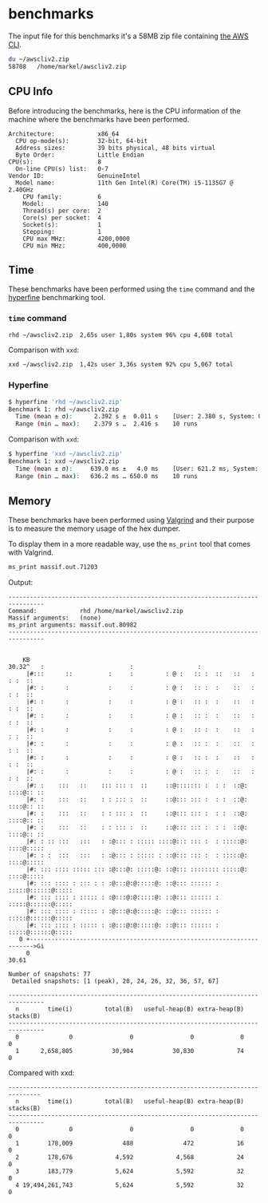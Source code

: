 # benchmarks
The input file for this benchmarks it's a 58MB zip file containing [the AWS CLI](https://docs.aws.amazon.com/cli/latest/userguide/getting-started-install.html).
```bash
du ~/awscliv2.zip
58708	/home/markel/awscliv2.zip
```

## CPU Info
Before introducing the benchmarks, here is the CPU information of the machine where the benchmarks have been performed.
```
Architecture:            x86_64
  CPU op-mode(s):        32-bit, 64-bit
  Address sizes:         39 bits physical, 48 bits virtual
  Byte Order:            Little Endian
CPU(s):                  8
  On-line CPU(s) list:   0-7
Vendor ID:               GenuineIntel
  Model name:            11th Gen Intel(R) Core(TM) i5-1135G7 @ 2.40GHz
    CPU family:          6
    Model:               140
    Thread(s) per core:  2
    Core(s) per socket:  4
    Socket(s):           1
    Stepping:            1
    CPU max MHz:         4200,0000
    CPU min MHz:         400,0000
```
## Time
These benchmarks have been performed using the `time` command and the [hyperfine](https://github.com/sharkdp/hyperfine) benchmarking tool.
### `time` command
```bash
rhd ~/awscliv2.zip  2,65s user 1,80s system 96% cpu 4,608 total
```
Comparison with `xxd`:
```bash
xxd ~/awscliv2.zip  1,42s user 3,36s system 92% cpu 5,067 total
```
### Hyperfine
```bash
$ hyperfine 'rhd ~/awscliv2.zip'
Benchmark 1: rhd ~/awscliv2.zip
  Time (mean ± σ):      2.392 s ±  0.011 s    [User: 2.380 s, System: 0.012 s]
  Range (min … max):    2.379 s …  2.416 s    10 runs
```
Comparison with `xxd`:
```bash
$ hyperfine 'xxd ~/awscliv2.zip'
Benchmark 1: xxd ~/awscliv2.zip
  Time (mean ± σ):     639.0 ms ±   4.0 ms    [User: 621.2 ms, System: 17.6 ms]
  Range (min … max):   636.2 ms … 650.0 ms    10 runs
```
## Memory
These benchmarks have been performed using [Valgrind](https://valgrind.org/) and their purpose is to measure the memory usage of the hex dumper.

To display them in a more readable way, use the `ms_print` tool that comes with Valgrind.
```bash
ms_print massif.out.71203
```
Output:
```
--------------------------------------------------------------------------------
Command:            rhd /home/markel/awscliv2.zip
Massif arguments:   (none)
ms_print arguments: massif.out.80982
--------------------------------------------------------------------------------


    KB
30.32^   :                        :                  :
     |#:::      ::          :     :         : @ :   :: :  ::   ::   :  : :  ::
     |#: :      :           :     :         : @ :   :: :  :    ::   :  : :  ::
     |#: :      :           :     :         : @ :   :: :  :    ::   :  : :  ::
     |#: :      :           :     :         : @ :   :: :  :    ::   :  : :  ::
     |#: :      :           :     :         : @ :   :: :  :    ::   :  : :  ::
     |#: :      :           :     :         : @ :   :: :  :    ::   :  : :  ::
     |#: :      :           :     :         : @ :   :: :  :    ::   :  : :  ::
     |#: :      :           :     :         : @ :   :: :  :    ::   :  : :  ::
     |#: :    :::   ::    ::: ::: :  ::     ::@::::::: :  : :  ::@: ::::@:: ::
     |#: :    :::   ::    : : ::: :  ::     ::@::: ::: :  : :  ::@: ::::@:: ::
     |#: :    :::   ::    : : ::: :  ::     ::@::: ::: :  : :  ::@: ::::@:: ::
     |#: :    :::   ::    : : ::: :  ::     ::@::: ::: :  : :  ::@: ::::@:: ::
     |#: : :: :::   :::   : :@::: : ::::: ::::@::: ::: :  : :::::@: ::::@:::::
     |#: : :  :::   :::   : :@::: : ::::: : ::@::: ::: :  : :::::@: ::::@:::::
     |#: ::: :::: ::::: ::: :@:::@: :::::@: ::@::: :::::::: :::::@: ::::@:::::
     |#: ::: :::: : ::: : : :@:::@:@:::::@: ::@::: :::::: : :::::@::::::@:::::
     |#: ::: :::: : ::::: : :@:::@:@:::::@: ::@::: :::::: : :::::@::::::@:::::
     |#: ::: :::: : ::::: : :@:::@:@:::::@: ::@::: :::::: : :::::@::::::@:::::
     |#: ::: :::: : ::::: : :@:::@:@:::::@: ::@::: :::::: : :::::@::::::@:::::
   0 +----------------------------------------------------------------------->Gi
     0                                                                   30.61

Number of snapshots: 77
 Detailed snapshots: [1 (peak), 20, 24, 26, 32, 36, 57, 67]

--------------------------------------------------------------------------------
  n        time(i)         total(B)   useful-heap(B) extra-heap(B)    stacks(B)
--------------------------------------------------------------------------------
  0              0                0                0             0            0
  1      2,658,805           30,904           30,830            74            0
```
Compared with xxd:
```
-------------------------------------------------------------------------------
  n        time(i)         total(B)   useful-heap(B) extra-heap(B)    stacks(B)
--------------------------------------------------------------------------------
  0              0                0                0             0            0
  1        178,009              488              472            16            0
  2        178,676            4,592            4,568            24            0
  3        183,779            5,624            5,592            32            0
  4 19,494,261,743            5,624            5,592            32            0
```
